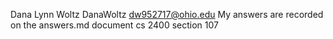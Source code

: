 Dana Lynn Woltz
DanaWoltz
dw952717@ohio.edu
My answers are recorded on the answers.md document
cs 2400 section 107
